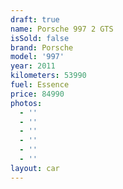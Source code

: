 ```yaml
---
draft: true
name: Porsche 997 2 GTS
isSold: false
brand: Porsche
model: '997'
year: 2011
kilometers: 53990
fuel: Essence
price: 84990
photos:
  - ''
  - ''
  - ''
  - ''
  - ''
  - ''
layout: car
---
```



